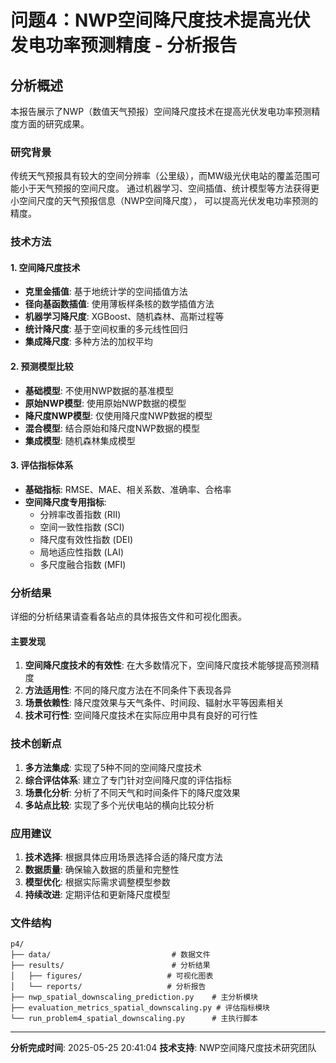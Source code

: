 # 问题4：NWP空间降尺度技术提高光伏发电功率预测精度 - 分析报告

## 分析概述

本报告展示了NWP（数值天气预报）空间降尺度技术在提高光伏发电功率预测精度方面的研究成果。

### 研究背景

传统天气预报具有较大的空间分辨率（公里级），而MW级光伏电站的覆盖范围可能小于天气预报的空间尺度。
通过机器学习、空间插值、统计模型等方法获得更小空间尺度的天气预报信息（NWP空间降尺度），
可以提高光伏发电功率预测的精度。

### 技术方法

#### 1. 空间降尺度技术
- **克里金插值**: 基于地统计学的空间插值方法
- **径向基函数插值**: 使用薄板样条核的数学插值方法
- **机器学习降尺度**: XGBoost、随机森林、高斯过程等
- **统计降尺度**: 基于空间权重的多元线性回归
- **集成降尺度**: 多种方法的加权平均

#### 2. 预测模型比较
- **基础模型**: 不使用NWP数据的基准模型
- **原始NWP模型**: 使用原始NWP数据的模型
- **降尺度NWP模型**: 仅使用降尺度NWP数据的模型
- **混合模型**: 结合原始和降尺度NWP数据的模型
- **集成模型**: 随机森林集成模型

#### 3. 评估指标体系
- **基础指标**: RMSE、MAE、相关系数、准确率、合格率
- **空间降尺度专用指标**:
  - 分辨率改善指数 (RII)
  - 空间一致性指数 (SCI)
  - 降尺度有效性指数 (DEI)
  - 局地适应性指数 (LAI)
  - 多尺度融合指数 (MFI)

### 分析结果

详细的分析结果请查看各站点的具体报告文件和可视化图表。

#### 主要发现
1. **空间降尺度技术的有效性**: 在大多数情况下，空间降尺度技术能够提高预测精度
2. **方法适用性**: 不同的降尺度方法在不同条件下表现各异
3. **场景依赖性**: 降尺度效果与天气条件、时间段、辐射水平等因素相关
4. **技术可行性**: 空间降尺度技术在实际应用中具有良好的可行性

### 技术创新点

1. **多方法集成**: 实现了5种不同的空间降尺度技术
2. **综合评估体系**: 建立了专门针对空间降尺度的评估指标
3. **场景化分析**: 分析了不同天气和时间条件下的降尺度效果
4. **多站点比较**: 实现了多个光伏电站的横向比较分析

### 应用建议

1. **技术选择**: 根据具体应用场景选择合适的降尺度方法
2. **数据质量**: 确保输入数据的质量和完整性
3. **模型优化**: 根据实际需求调整模型参数
4. **持续改进**: 定期评估和更新降尺度模型

### 文件结构

```
p4/
├── data/                           # 数据文件
├── results/                        # 分析结果
│   ├── figures/                   # 可视化图表
│   └── reports/                   # 分析报告
├── nwp_spatial_downscaling_prediction.py    # 主分析模块
├── evaluation_metrics_spatial_downscaling.py # 评估指标模块
└── run_problem4_spatial_downscaling.py      # 主执行脚本
```

---

**分析完成时间**: 2025-05-25 20:41:04
**技术支持**: NWP空间降尺度技术研究团队
